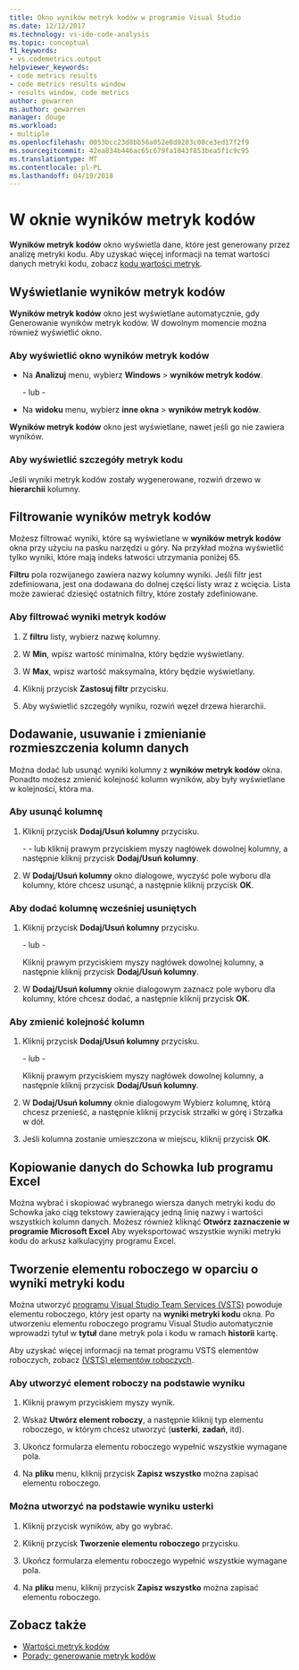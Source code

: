 ```yaml
---
title: Okno wyników metryk kodów w programie Visual Studio
ms.date: 12/12/2017
ms.technology: vs-ide-code-analysis
ms.topic: conceptual
f1_keywords:
- vs.codemetrics.output
helpviewer_keywords:
- code metrics results
- code metrics results window
- results window, code metrics
author: gewarren
ms.author: gewarren
manager: douge
ms.workload:
- multiple
ms.openlocfilehash: 0053bcc23d8bb56a052e8d9203c08ce3ed17f2f9
ms.sourcegitcommit: 42ea834b446ac65c679fa1043f853bea5f1c9c95
ms.translationtype: MT
ms.contentlocale: pl-PL
ms.lasthandoff: 04/19/2018
---
```

# <a name="using-the-code-metrics-results-window"></a>W oknie wyników metryk kodów

**Wyników metryk kodów** okno wyświetla dane, które jest generowany przez analizę metryki kodu. Aby uzyskać więcej informacji na temat wartości danych metryki kodu, zobacz [kodu wartości metryk](../code-quality/code-metrics-values.md).

## <a name="displaying-code-metrics-results"></a>Wyświetlanie wyników metryk kodów

**Wyników metryk kodów** okno jest wyświetlane automatycznie, gdy Generowanie wyników metryk kodów. W dowolnym momencie można również wyświetlić okno.

### <a name="to-display-the-code-metrics-results-window"></a>Aby wyświetlić okno wyników metryk kodów

- Na **Analizuj** menu, wybierz **Windows** > **wyników metryk kodów**.

   \- lub -

- Na **widoku** menu, wybierz **inne okna** > **wyników metryk kodów**.

**Wyników metryk kodów** okno jest wyświetlane, nawet jeśli go nie zawiera wyników.

### <a name="to-view-code-metrics-details"></a>Aby wyświetlić szczegóły metryk kodu

Jeśli wyniki metryk kodów zostały wygenerowane, rozwiń drzewo w **hierarchii** kolumny.

## <a name="filtering-code-metrics-results"></a>Filtrowanie wyników metryk kodów

Możesz filtrować wyniki, które są wyświetlane w **wyników metryk kodów** okna przy użyciu na pasku narzędzi u góry. Na przykład można wyświetlić tylko wyniki, które mają indeks łatwości utrzymania poniżej 65.

**Filtru** pola rozwijanego zawiera nazwy kolumny wyniki. Jeśli filtr jest zdefiniowana, jest ona dodawana do dolnej części listy wraz z wcięcia. Lista może zawierać dziesięć ostatnich filtry, które zostały zdefiniowane.

### <a name="to-filter-the-code-metrics-results"></a>Aby filtrować wyniki metryk kodów

1.  Z **filtru** listy, wybierz nazwę kolumny.

2.  W **Min**, wpisz wartość minimalna, który będzie wyświetlany.

3.  W **Max**, wpisz wartość maksymalna, który będzie wyświetlany.

4.  Kliknij przycisk **Zastosuj filtr** przycisku.

5.  Aby wyświetlić szczegóły wyniku, rozwiń węzeł drzewa hierarchii.

## <a name="adding-removing-and-rearranging-data-columns"></a>Dodawanie, usuwanie i zmienianie rozmieszczenia kolumn danych

Można dodać lub usunąć wyniki kolumny z **wyników metryk kodów** okna. Ponadto możesz zmienić kolejność kolumn wyników, aby były wyświetlane w kolejności, która ma.

### <a name="to-remove-a-column"></a>Aby usunąć kolumnę

1. Kliknij przycisk **Dodaj/Usuń kolumny** przycisku.

     \- - lub kliknij prawym przyciskiem myszy nagłówek dowolnej kolumny, a następnie kliknij przycisk **Dodaj/Usuń kolumny**.

1. W **Dodaj/Usuń kolumny** okno dialogowe, wyczyść pole wyboru dla kolumny, które chcesz usunąć, a następnie kliknij przycisk **OK**.

### <a name="to-add-a-previously-removed-column"></a>Aby dodać kolumnę wcześniej usuniętych

1. Kliknij przycisk **Dodaj/Usuń kolumny** przycisku.

     \- lub -

     Kliknij prawym przyciskiem myszy nagłówek dowolnej kolumny, a następnie kliknij przycisk **Dodaj/Usuń kolumny**.

1. W **Dodaj/Usuń kolumny** oknie dialogowym zaznacz pole wyboru dla kolumny, które chcesz dodać, a następnie kliknij przycisk **OK**.

### <a name="to-rearrange-columns"></a>Aby zmienić kolejność kolumn

1. Kliknij przycisk **Dodaj/Usuń kolumny** przycisku.

     \- lub -

     Kliknij prawym przyciskiem myszy nagłówek dowolnej kolumny, a następnie kliknij przycisk **Dodaj/Usuń kolumny**.

1. W **Dodaj/Usuń kolumny** oknie dialogowym Wybierz kolumnę, którą chcesz przenieść, a następnie kliknij przycisk strzałki w górę i Strzałka w dół.

1. Jeśli kolumna zostanie umieszczona w miejscu, kliknij przycisk **OK**.

## <a name="copying-data-to-the-clipboard-or-excel"></a>Kopiowanie danych do Schowka lub programu Excel

Można wybrać i skopiować wybranego wiersza danych metryki kodu do Schowka jako ciąg tekstowy zawierający jedną linię nazwy i wartości wszystkich kolumn danych. Możesz również kliknąć **Otwórz zaznaczenie w programie Microsoft Excel** Aby wyeksportować wszystkie wyniki metryki kodu do arkusz kalkulacyjny programu Excel.

## <a name="creating-a-work-item-based-on-code-metric-results"></a>Tworzenie elementu roboczego w oparciu o wyniki metryki kodu

Można utworzyć [programu Visual Studio Team Services (VSTS)](/vsts/index) powoduje elementu roboczego, który jest oparty na **wyniki metryki kodu** okna. Po utworzeniu elementu roboczego programu Visual Studio automatycznie wprowadzi tytuł w **tytuł** dane metryk pola i kodu w ramach **historii** kartę.

Aby uzyskać więcej informacji na temat programu VSTS elementów roboczych, zobacz [(VSTS) elementów roboczych](/vsts/work/work-items/index).

### <a name="to-create-a-work-item-based-on-a-result"></a>Aby utworzyć element roboczy na podstawie wyniku

1.  Kliknij prawym przyciskiem myszy wynik.

2.  Wskaż **Utwórz element roboczy**, a następnie kliknij typ elementu roboczego, w którym chcesz utworzyć (**usterki**, **zadań**, itd).

3.  Ukończ formularza elementu roboczego wypełnić wszystkie wymagane pola.

4.  Na **pliku** menu, kliknij przycisk **Zapisz wszystko** można zapisać elementu roboczego.

### <a name="to-create-a-bug-based-on-a-result"></a>Można utworzyć na podstawie wyniku usterki

1.  Kliknij przycisk wyników, aby go wybrać.

2.  Kliknij przycisk **Tworzenie elementu roboczego** przycisku.

3.  Ukończ formularza elementu roboczego wypełnić wszystkie wymagane pola.

4.  Na **pliku** menu, kliknij przycisk **Zapisz wszystko** można zapisać elementu roboczego.

## <a name="see-also"></a>Zobacz także

- [Wartości metryk kodów](../code-quality/code-metrics-values.md)
- [Porady: generowanie metryk kodów](../code-quality/how-to-generate-code-metrics-data.md)